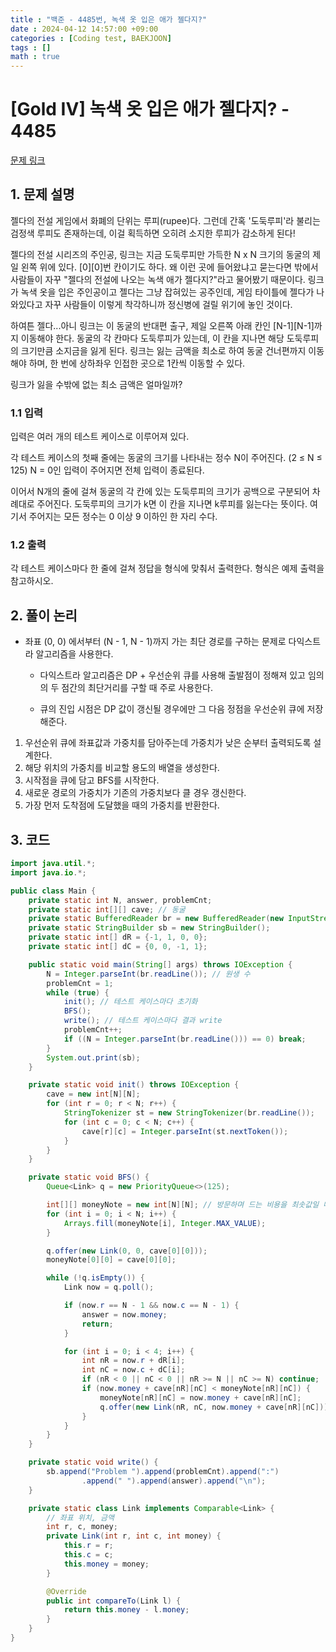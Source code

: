 ```yaml
---
title : "백준 - 4485번, 녹색 옷 입은 애가 젤다지?"
date : 2024-04-12 14:57:00 +09:00
categories : [Coding test, BAEKJOON]
tags : []
math : true
---
```


# [Gold IV] 녹색 옷 입은 애가 젤다지? - 4485 

[문제 링크](https://www.acmicpc.net/problem/4485) 

## 1. 문제 설명

<p>젤다의 전설 게임에서 화폐의 단위는 루피(rupee)다. 그런데 간혹 '도둑루피'라 불리는 검정색 루피도 존재하는데, 이걸 획득하면 오히려 소지한 루피가 감소하게 된다!</p>

<p>젤다의 전설 시리즈의 주인공, 링크는 지금 도둑루피만 가득한 N x N 크기의 동굴의 제일 왼쪽 위에 있다. [0][0]번 칸이기도 하다. 왜 이런 곳에 들어왔냐고 묻는다면 밖에서 사람들이 자꾸 "젤다의 전설에 나오는 녹색 애가 젤다지?"라고 물어봤기 때문이다. 링크가 녹색 옷을 입은 주인공이고 젤다는 그냥 잡혀있는 공주인데, 게임 타이틀에 젤다가 나와있다고 자꾸 사람들이 이렇게 착각하니까 정신병에 걸릴 위기에 놓인 것이다.</p>

<p>하여튼 젤다...아니 링크는 이 동굴의 반대편 출구, 제일 오른쪽 아래 칸인 [N-1][N-1]까지 이동해야 한다. 동굴의 각 칸마다 도둑루피가 있는데, 이 칸을 지나면 해당 도둑루피의 크기만큼 소지금을 잃게 된다. 링크는 잃는 금액을 최소로 하여 동굴 건너편까지 이동해야 하며, 한 번에 상하좌우 인접한 곳으로 1칸씩 이동할 수 있다.</p>

<p>링크가 잃을 수밖에 없는 최소 금액은 얼마일까?</p>

### 1.1 입력 

 <p>입력은 여러 개의 테스트 케이스로 이루어져 있다.</p>

<p>각 테스트 케이스의 첫째 줄에는 동굴의 크기를 나타내는 정수 N이 주어진다. (2 ≤ N ≤ 125) N = 0인 입력이 주어지면 전체 입력이 종료된다.</p>

<p>이어서 N개의 줄에 걸쳐 동굴의 각 칸에 있는 도둑루피의 크기가 공백으로 구분되어 차례대로 주어진다. 도둑루피의 크기가 k면 이 칸을 지나면 k루피를 잃는다는 뜻이다. 여기서 주어지는 모든 정수는 0 이상 9 이하인 한 자리 수다.</p>

### 1.2 출력 

 <p>각 테스트 케이스마다 한 줄에 걸쳐 정답을 형식에 맞춰서 출력한다. 형식은 예제 출력을 참고하시오.</p>

## 2. 풀이 논리

- 좌표 (0, 0) 에서부터 (N - 1, N - 1)까지 가는 최단 경로를 구하는 문제로 다익스트라 알고리즘을 사용한다.

  - 다익스트라 알고리즘은 DP + 우선순위 큐를 사용해 출발점이 정해져 있고 임의의 두 점간의 최단거리를 구할 때 주로 사용한다.

  - 큐의 진입 시점은 DP 값이 갱신될 경우에만 그 다음 정점을 우선순위 큐에 저장해준다.

1. 우선순위 큐에 좌표값과 가중치를 담아주는데 가중치가 낮은 순부터 출력되도록 설계한다.
2. 해당 위치의 가중치를 비교할 용도의 배열을 생성한다.
3. 시작점을 큐에 담고 BFS를 시작한다.
4. 새로운 경로의 가중치가 기존의 가중치보다 클 경우 갱신한다.
5. 가장 먼저 도착점에 도달했을 때의 가중치를 반환한다.

## 3. 코드

```java
import java.util.*;
import java.io.*;

public class Main {
    private static int N, answer, problemCnt;
    private static int[][] cave; // 동굴
    private static BufferedReader br = new BufferedReader(new InputStreamReader(System.in));
    private static StringBuilder sb = new StringBuilder();
    private static int[] dR = {-1, 1, 0, 0};
    private static int[] dC = {0, 0, -1, 1};

    public static void main(String[] args) throws IOException {
        N = Integer.parseInt(br.readLine()); // 원생 수
        problemCnt = 1;
        while (true) {
            init(); // 테스트 케이스마다 초기화
            BFS();
            write(); // 테스트 케이스마다 결과 write
            problemCnt++;
            if ((N = Integer.parseInt(br.readLine())) == 0) break;
        }
        System.out.print(sb);
    }

    private static void init() throws IOException {
        cave = new int[N][N];
        for (int r = 0; r < N; r++) {
            StringTokenizer st = new StringTokenizer(br.readLine());
            for (int c = 0; c < N; c++) {
                cave[r][c] = Integer.parseInt(st.nextToken());
            }
        }
    }

    private static void BFS() {
        Queue<Link> q = new PriorityQueue<>(125);

        int[][] moneyNote = new int[N][N]; // 방문하며 드는 비용을 최솟값일 때만 갱신시킬 배열
        for (int i = 0; i < N; i++) {
            Arrays.fill(moneyNote[i], Integer.MAX_VALUE);
        }

        q.offer(new Link(0, 0, cave[0][0]));
        moneyNote[0][0] = cave[0][0];

        while (!q.isEmpty()) {
            Link now = q.poll();

            if (now.r == N - 1 && now.c == N - 1) {
                answer = now.money;
                return;
            }

            for (int i = 0; i < 4; i++) {
                int nR = now.r + dR[i];
                int nC = now.c + dC[i];
                if (nR < 0 || nC < 0 || nR >= N || nC >= N) continue;
                if (now.money + cave[nR][nC] < moneyNote[nR][nC]) {
                    moneyNote[nR][nC] = now.money + cave[nR][nC];
                    q.offer(new Link(nR, nC, now.money + cave[nR][nC]));
                }
            }
        }
    }

    private static void write() {
        sb.append("Problem ").append(problemCnt).append(":")
                .append(" ").append(answer).append("\n");
    }

    private static class Link implements Comparable<Link> {
        // 좌표 위치, 금액
        int r, c, money;
        private Link(int r, int c, int money) {
            this.r = r;
            this.c = c;
            this.money = money;
        }

        @Override
        public int compareTo(Link l) {
            return this.money - l.money;
        }
    }
}
```

